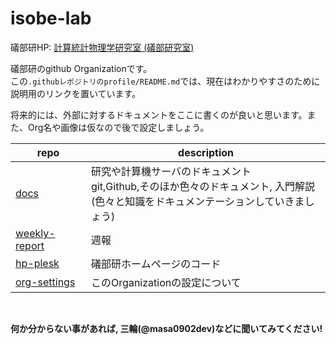 # isobe-lab

礒部研HP: [計算統計物理学研究室 (礒部研究室)](http://csp.web.nitech.ac.jp/index.html)

礒部研のgithub Organizationです。  
この`.githubレポジトリのprofile/README.md`では、現在はわかりやすさのために説明用のリンクを置いています。

将来的には、外部に対するドキュメントをここに書くのが良いと思います。また、Org名や画像は仮なので後で設定しましょう。

| repo | description |
| ---- | ----------- |
| [docs](https://github.com/isobe-lab/docs) | 研究や計算機サーバのドキュメント <br>git,Github,そのほか色々のドキュメント, 入門解説 <br>(色々と知識をドキュメンテーションしていきましょう) |
| [weekly-report](https://github.com/isobe-lab/weekly-report) | 週報 |
| [hp-plesk](https://github.com/isobe-lab/hp-plesk) | 礒部研ホームページのコード |
| [org-settings](https://github.com/isobe-lab/org-settings) | このOrganizationの設定について |

<br />

**何か分からない事があれば, 三輪(@masa0902dev)などに聞いてみてください!**
